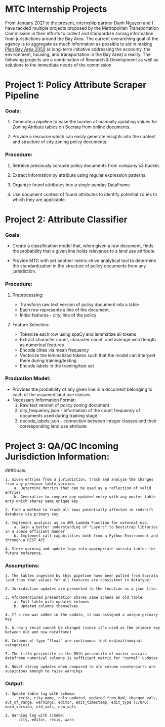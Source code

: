 # MTC Internship Projects

From January 2021 to the present, internship partner Danh Nguyen and I have tackled multiple projects proposed by the Metropolitan Transportation Commission in their efforts to collect and standardize zoning information from jurisdictions around the Bay Area. The current overarching goal of the agency is to aggregate as much information as possible to aid in making [Plan Bay Area 2050](https://www.planbayarea.org/plan-bay-area-2050-1) (a long-term initiative addressing the economy, the environment, housing, and transportation in the Bay Area) a reality. The following projects are a combination of Research & Development as well as solutions to the immediate needs of the commission.

# Project 1:  Policy Attribute Scraper Pipeline

### Goals:

1. Generate a pipeline to ease the burden of manually updating values for Zoning Atribute tables on Socrata from online documents.

2. Provide a resource which can easily generate insights into the content and structure of city zoning policy documents.

### Procedure:

1. Retrieve previously scraped policy documents from company s3 bucket.

2. Extract information by attribute using regular expression patterns.

3. Organize found attributes into a single pandas DataFrame.

4. Use document context of found attributes to identify potential zones to which they are applicable.

# Project 2: Attribute Classifier

### Goals:

- Create a classification model that, when given a raw document, finds the probability that a given line holds relevance to a land use attribute.

- Provide MTC with yet another metric-drive analytical tool to determine the standardization in the structure of policy documents from any jurisdiction.

### Procedure:

1. Preprocessing:
    - Transform raw text version of policy document into a table
    - Each row represents a line of the document.
    - Initial features - city, line of the policy


2. Feature Selection:
    - Tokenize each row using spaCy and lemmatize all tokens
    - Extract character count, character count, and average word length as numerical features
    - Encode cities via mean frequency
    - Vectorize the lemmatized tokens such that the model can interpret them during training/testing
    - Encode labels in the training/test set
    
### Production Model:

- Provides the probability of any given line in a document belonging to each of the assumed land use classes
- Necessary Information Format:
    1. Raw text version of policy zoning document
    2. city_frequency.json - information of the count frequency of documents used during training stage
    3. decode_labels.json - connection between integer classes and their corresponding land use attribute
  
 
# Project 3: QA/QC Incoming Jurisdiction Information:

###Goals:

    1. Given entries from a jurisdiction, track and analyze the changes from any previous table version.
        a. Determine Metrics that can be used as a reflection of valid entries
        b. Generalize to compare any updated entry with any master table enty which shares same unique key
        
    2. Find a method to track all rows potentially affected in redshift database via primary key
    
    3. Implement analysis as an AWS Lambda Function for external use.
        a. Gain a better understanding of "Layers" to bootstrap libraries in a space efficient manner
        b. Implement call capabilities both from a Python Environment and through a REST API
        
    4. Store warning and update logs into appropriate socrata tables for future reference.


### Assumptions:
    1. The tables ingested by this pipeline have been pulled from Socrata (and thus that values for all features are consistent in datatype)

    2. Jurisdiction updates are presented to the function as a json file.
    
    3. Aforementioned presentation shares same schema as old table
        a. Full table with updated columns
        b. Updated columns themselves
                
    4. If a row was added in the update, it was assigned a unique primary key
    
    5. A row's recid cannot be changed (since it's used as the primary key between old and new dataframe)
    
    6. Columns of type "float" are continuous (not ordinal/nominal categories)
    
    7. The fifth percentile to the 95th percentile of master socrata dataframe numerical columns is sufficient metric for "normal" updates
    
    8. Novel string updates when compared to old column counterparts are suspicious enough to raise warnings
    

### Output:

    1. Update table log with schema:
        - recid, city_name, cols_updated, updated_from_NaN, changed_vals, out_of_range, warnings, editor, edit_timestamp, edit_type (C/U/D), main_version, old_vals, new_vals
        
    2. Warning log with schema:
        - city, editor, recid, warn

